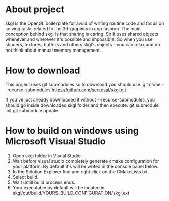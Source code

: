 # About project
skgl is the OpenGL boilerplate for avoid of writing routine code and focus on solving tasks related to the 3d-graphics in cpp fashion. The main conception behind skgl is that sharing is caring. So it uses shared objects whenever and wherever it's possible and impossible. So when you use shaders, textures, buffers and others skgl's objects - you can relax and do not think about manual memory management.

# How to download
This project uses git submodules so to download you should use:
git clone --recurse-submodules https://github.com/serkosal/skgl.git 

If you've just already downloaded it without --recurse-submodules, you should go inside downloaded skgl folder and then execute:
git submodule init
git submodule update

# How to build on windows using Microsoft Visual Studio
1. Open skgl folder in Visual Studio.
2. Wait before visual studio completely generate cmake configuration for your platform. By default it's will be writed in the console panel below.
3. In the Solution Explorer find and right click on the CMakeLists.txt.
4. Select build.
5. Wait untill build process ends.
6. Your executable by default will be located in skgl/out/build/YOURS_BUILD_CONFIGURATION/skgl.ext

